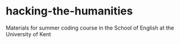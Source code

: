 # hacking-the-humanities
Materials for summer coding course in the School of English at the University of Kent
